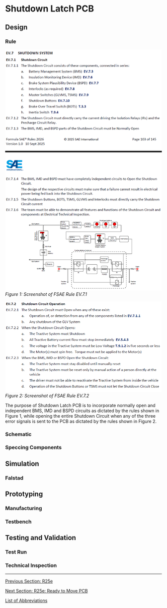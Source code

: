 # Shutdown Latch PCB

## Design
### Rule
![EV.7.1](../Figures/Rule_Shutdown%20Circuit%201.png)  
_Figure 1: Screenshot of FSAE Rule EV.7.1_  

![EV.7.2](../Figures/Rule_Shutdown%20Circuit%202.png)  
_Figure 2: Screenshot of FSAE Rule EV.7.2_  

The purpose of Shutdown Latch PCB is to incorporate normally open and independent BMS, IMD and BSPD circuits as dictated by the rules shown in Figure 1, while opening the entire Shutdown Circuit when any of the three error signals is sent to the PCB as dictated by the rules shown in Figure 2.

### Schematic


### Speccing Components


## Simulation
### Falstad

## Prototyping
### Manufacturing

### Testbench

## Testing and Validation
### Test Run

### Technical Inspection

---

[Previous Section: R25e](r25e.md)

[Next Section: R25e: Ready to Move PCB](ready-to-move.md)  

[List of Abbreviations](list-of-abbrev.md)